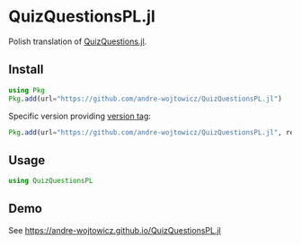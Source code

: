 # QuizQuestionsPL.jl

Polish translation of [QuizQuestions.jl](https://github.com/jverzani/QuizQuestions.jl).

## Install

```julia
using Pkg
Pkg.add(url="https://github.com/andre-wojtowicz/QuizQuestionsPL.jl")
```

Specific version providing [version tag](https://github.com/andre-wojtowicz/QuizQuestionsPL.jl/tags):

```julia
Pkg.add(url="https://github.com/andre-wojtowicz/QuizQuestionsPL.jl", rev="<tag_version>")
```

## Usage

```julia
using QuizQuestionsPL
```

## Demo

See <https://andre-wojtowicz.github.io/QuizQuestionsPL.jl>
